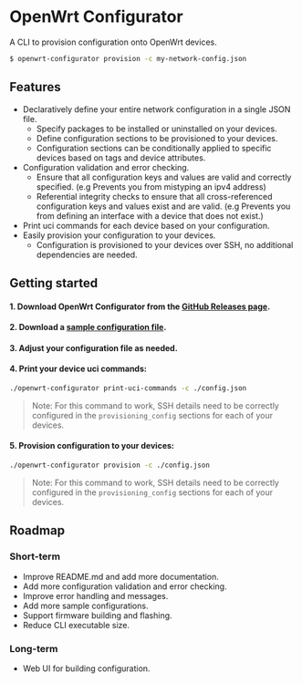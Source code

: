 # OpenWrt Configurator

A CLI to provision configuration onto OpenWrt devices.

```sh
$ openwrt-configurator provision -c my-network-config.json
```

## Features

- Declaratively define your entire network configuration in a single JSON file.
  - Specify packages to be installed or uninstalled on your devices.
  - Define configuration sections to be provisioned to your devices.
  - Configuration sections can be conditionally applied to specific devices based on tags and device attributes.
- Configuration validation and error checking.
  - Ensure that all configuration keys and values are valid and correctly specified. (e.g Prevents you from mistyping an ipv4 address)
  - Referential integrity checks to ensure that all cross-referenced configuration keys and values exist and are valid. (e.g Prevents you from defining an interface with a device that does not exist.)
- Print uci commands for each device based on your configuration.
- Easily provision your configuration to your devices.
  - Configuration is provisioned to your devices over SSH, no additional dependencies are needed.

## Getting started

#### 1. Download OpenWrt Configurator from the [GitHub Releases page](https://github.com/jasrusable/openwrt-configurator/releases).

#### 2. Download a [sample configuration file](https://github.com/jasrusable/openwrt-configurator/tree/main/sampleConfigs).

#### 3. Adjust your configuration file as needed.

#### 4. Print your device uci commands:

```sh
./openwrt-configurator print-uci-commands -c ./config.json
```

> Note: For this command to work, SSH details need to be correctly configured in the `provisioning_config` sections for each of your devices.

#### 5. Provision configuration to your devices:

```sh
./openwrt-configurator provision -c ./config.json
```

> Note: For this command to work, SSH details need to be correctly configured in the `provisioning_config` sections for each of your devices.

## Roadmap

### Short-term

- Improve README.md and add more documentation.
- Add more configuration validation and error checking.
- Improve error handling and messages.
- Add more sample configurations.
- Support firmware building and flashing.
- Reduce CLI executable size.

### Long-term

- Web UI for building configuration.

